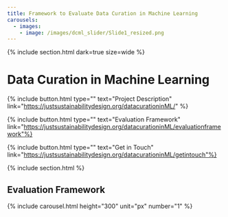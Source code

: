 ```yaml
---
title: Framework to Evaluate Data Curation in Machine Learning
carousels:
  - images: 
    - image: /images/dcml_slider/Slide1_resized.png
---
```

{% include section.html dark=true size=wide %}
# Data Curation in Machine Learning

{%
  include button.html
  type=""
  text="Project Description"
  link="https://justsustainabilitydesign.org/datacurationinML/"
%}

{%
  include button.html
  type=""
  text="Evaluation Framework"
  link="https://justsustainabilitydesign.org/datacurationinML/evaluationframework"%}

{%
  include button.html
  type=""
  text="Get in Touch"
  link="https://justsustainabilitydesign.org/datacurationinML/getintouch"%}
 
{% include section.html %}
## Evaluation Framework

{% include carousel.html height="300" unit="px" number="1" %}
